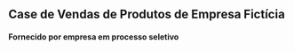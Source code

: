 
## Case de Vendas de Produtos de Empresa Fictícia 
#### Fornecido por empresa em processo seletivo

